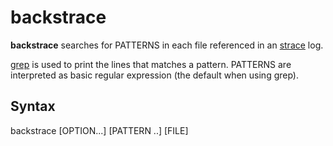 # backstrace
**backstrace** searches for PATTERNS in each file referenced in an [strace](https://man7.org/linux/man-pages/man1/strace.1.html) log.

[grep](https://man7.org/linux/man-pages/man1/grep.1.html) is used to print the lines that matches a pattern.
PATTERNS are interpreted as basic regular expression (the default when using grep).
## Syntax
backstrace [OPTION...] [PATTERN ..] [FILE]
